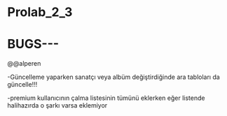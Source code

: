 # Prolab_2_3

# BUGS---


@@alperen

-Güncelleme yaparken sanatçı veya albüm değiştirdiğinde ara tabloları da güncelle!!!

-premium kullanıcının çalma listesinin tümünü eklerken eğer listende halihazırda o şarkı varsa eklemiyor
